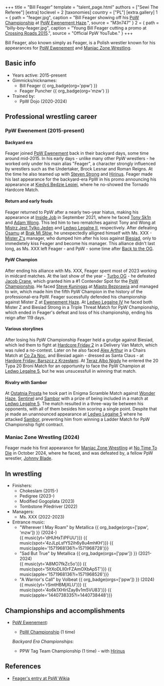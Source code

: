 +++
title = "Bill Feager"
template = "talent_page.html"
authors = ["Sewi The Referee"]
[extra]
toclevel = 2
[taxonomies]
country = ["PL"]
[extra.gallery]
1 = { path = "feager.jpg", caption = "Bill Feager showing off his [PpW Championship](@/c/ppw-championship.md) at [PpW Ewenement Haze](@/e/ppw/2024-04-20-ppw-ewenement-haze.md).", source = "M3n747" }
2 = { path = "billy-boy-feager.jpg", caption = "Young Bill Feager cutting a promo at [Crossing Roads 2015](@/e/ppw/2015-08-31-ppw-crossing-roads-2015.md).", source = "Official PpW YouTube." }
+++

Bill Feager, also known simply as Feager, is a Polish wrestler known for his appearances for [PpW Ewenement](@/o/ppw.md) and [Maniac Zone Wrestling](@/o/mzw.md).

## Basic info

* Years active: 2015-present
* Gimmicks/nicknames:
  - Bill Feager {{ org_badge(org='ppw') }}
  - Feager Puncher {{ org_badge(org='mzw') }}
* Trained by:
  - PpW Dojo (2020-2024)
 
## Professional wrestling career

### PpW Ewenement (2015-present)

#### Backyard era

Feager joined [PpW Ewenement](@/o/ppw.md) back in their backyard days, some time around mid-2015. In his early days - unlike many other PpW wrestlers - he worked only under his main alias "Feager", a character strongly influenced by wrestlers such as the Undertaker, Brock Lesnar and Roman Reigns. At the time he also teamed up with [Steven Strong](@/w/biesiad.md) and [Hirinus](@/w/mister-z.md). Feager made his last appearance for the backyard-era PpW in his promo announcing his appearance at [Kiedyś Będzie Lepiej](@/e/ppw/2019-07-13-ppw-kiedys-bedzie-lepiej.md), where he no-showed the Tornado Hardcore Match. 

#### Return and early feuds

Feager returned to PpW after a nearly two-year hiatus, making his appearance at [Inside Job](@/e/ppw/2021-09-11-ppw-inside-job.md) in September 2021, where he faced [Tony Sk1n](@/w/tony-sk1n.md) and [Adam Wong](@/w/adam-wong.md). This led him to two rematches against Tony and Wong at [Mistrz Jest Tylko Jeden](@/e/ppw/2022-03-12-ppw-mistrz-jest-tylko-jeden.md) and [Ledwo Legalne II](@/e/ppw/2022-05-21-ppw-ledwo-legalne-ii.md), respectively. After defeating [Osamu](@/w/osamu.md) at [Brak Mi Słów](@/e/ppw/2022-09-10-ppw-brak-mi-slow.md), he unexpectedly alligned himself with Ms. XXX - [Mister Z's](@/w/mister-z.md) manager, who dumped him after his loss against [Biesiad](@/w/biesiad.md), only to immedietely kiss Feager and become his manager. This alliance didn't last long, as Ms. XXX left Feager - and PpW - some time after [Back to the OG](@/e/ppw/2023-02-04-ppw-back-to-the-og.md).

#### PpW Champion

After ending his alliance with Ms. XXX, Feager spent most of 2023 working in midcard matches. At the last show of the year - [Turbo OG](@/e/ppw/2023-12-08-ppw-turbo-og.md) - he defeated [Jacob Crane](@/w/jacob-crane.md), which granted him a #1 Contender Spot for the [PpW Championship](@/c/ppw-championship.md). He faced [Steve Kuningas](@/w/steve-kuningas.md) at [Miasto Bezprawia](@/e/ppw/2024-02-10-ppw-miasto-bezprawia.md) and managed to win, which made him the fifth PpW Champion in the history of the professional-era PpW. Feager sucessfully defended his championship against Mister Z at [Ewenement Haze](@/e/ppw/2024-04-20-ppw-ewenement-haze.md). At [Ledwo Legalne IV](@/e/ppw/2024-06-08-ppw-ledwo-legalne-4.md) he faced both Mister Z and Biesiad Strong in a Triple Threat Match for PpW Championship, which ended in Feager's defeat and loss of his championship, ending his reign after 119 days. 

#### Various storylines

After losing his PpW Championship Feager held a grudge against Biesiad, which led them to fight at [Hardcore Friday 2](@/e/ppw/2024-09-20-ppw-hardcore-friday-2.md) in a Delivery Van Match, which was ruled a no-contest. Later on he also faced [Alex Arthur](@/w/alex-arthur.md) in a Chairs Match at [Co Za Noc](@/e/ppw/2024-10-26-ppw-co-za-noc.md), and Biesiad again - dressed as Santa Claus - at [Hardore Friday: Barszcz z Krzesłami](@/e/ppw/2024-12-06-ppw-hardcore-friday-barszcz-z-krzeslami.md). At [Teraz Albo Nigdy](@/e/ppw/2025-03-15-ppw-teraz-albo-nigdy.md) he entered the 20 Typa 20 Broni Match for an opportunity to face the PpW Champion at [Ledwo Legalne 5](@/e/ppw/2025-06-07-ppw-ledwo-legalne-5.md), but he was unsucessfull in winning that match. 

#### Rivalry with Sambor

At [Ostatnia Prosta](@/e/ppw/2025-04-30-ppw-ostatnia-prosta.md) he took part in Enigma Scramble Match against [Wonder Haze](@/w/wonder-haze.md), [Sentinel](@/w/sentinel.md) and [Sambor](@/w/sambor.md) with a prize of being included in a match at [Ledwo Legalne 5](@/e/ppw/2025-06-07-ppw-ledwo-legalne-5.md). The match resulted in a three-way tie between his opponents, with all of them besides him scoring a single point. Despite that je made an unannounced appearance at [Ledwo Legalne 5](@/e/ppw/2025-06-07-ppw-ledwo-legalne-5.md) where he attacked [Sambor](@/w/sambor.md), preventing him from winning a Ladder Match for PpW Championship fight contract.

### Maniac Zone Wrestling (2024)

Feager made his first appearance for [Maniac Zone Wrestling](@/o/mzw.md) at [No Time To Die](@/e/mzw/2024-10-12-mzw-no-time-to-die.md) in October 2024, where he faced, and was defeated by, a fellow PpW wrestler, [Johnny Blade](@/w/johnny-blade.md). 

## In wrestling

* Finishers:
  - Chokeslam (2015-)
  - Pedigree (2023-)
  - Modified Gogoplata (2023)
  - Tombstone Piledriver (2022)
* Managers:
  - Ms. XXX (2022-2023)
* Entrance music:
  - "Wherever I May Roam" by Metallica
    {{ org_badge(orgs=['ppw', 'mzw']) }} (2024-) <br>
    {{ music(yt='dHUHxTiPFUU')}}
    {{ music(spot='4zJLpLsfY52ih6y8u4mhKH')}}
    {{ music(apple='1571968136?i=1571968728')}}
  - "Sad But True" by Metallica
    {{ org_badge(orgs=['ppw']) }} (2021-2024) <br>
    {{ music(yt='A8MO7fkZc5o')}}
    {{ music(spot='5ltXoDLlI0rFZAmOXbAp5T')}}
    {{ music(apple='1571968136?i=1571968526')}}
  - "A Warrior's Call" by Volbeat
    {{ org_badge(orgs=['ppw']) }} (2024) <br>
    {{ music(yt='rSmtHBMjXLU')}}
    {{ music(spot='4o6k1XHlrIZay8v1m5VU83')}}
    {{ music(apple='1440738335?i=1440738448')}}

## Championships and accomplishments

* [PpW Ewenement](@/o/ppw.md):
  - [PpW Championship](@/c/ppw-championship.md) (1 time)
 
  _Backyard Era Championships_:
  - PPW Tag Team Championship (1 time) - with [Hirinus](@/w/mister-z.md)

## References

* [Feager's entry at PpW Wikia](https://ppw-fandom.tpwres.pl/feager)

